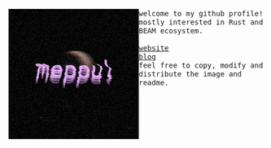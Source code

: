 <p float="left">
  <img src="banner-1.webp" width="256" align="left">
  <p float="left">
    <samp>
      welcome to my github profile!
      <br>
      mostly interested in Rust and BEAM ecosystem.
      <br>
      <br>
      <a href="https://meppu.boo/">website</a>
      <br>
      <a href="https://meppu.boo/blog/">blog</a>
      <br>
      feel free to copy, modify and distribute the image and readme.
    </samp>
  </p>
</p>
